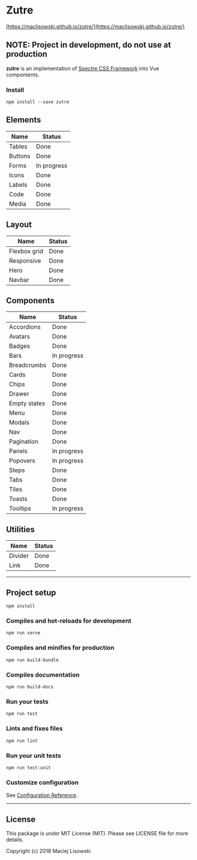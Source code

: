 # Zutre
[https://maclisowski.github.io/zutre/](https://maclisowski.github.io/zutre/)

## NOTE: Project in development, do not use at production

**zutre** is an implementation of [Spectre CSS Framework](https://github.com/picturepan2/spectre) into Vue compontents. 

### Install
```
npm install --save zutre
```
## Elements

| Name | Status |
|---|---|
| Tables | Done |
| Buttons | Done |
| Forms | In progress |
| Icons | Done |
| Labels | Done |
| Code | Done |
| Media | Done |

## Layout

| Name | Status |
|---|---|
| Flexbox grid | Done |
| Responsive | Done |
| Hero | Done |
| Navbar | Done |

## Components

| Name | Status |
|---|---|
| Accordions | Done |
| Avatars | Done |
| Badges | Done |
| Bars | In progress |
| Breadcrumbs | Done | 
| Cards | Done |
| Chips | Done |
| Drawer | Done |
| Empty states | Done |
| Menu | Done |
| Modals | Done |
| Nav | Done |
| Pagination | Done |
| Panels | In progress |
| Popovers | In progress |
| Steps | Done |
| Tabs | Done |
| Tiles | Done |
| Toasts | Done |
| Tooltips | In progress |

## Utilities

| Name | Status |
|---|---|
| Divider | Done |
| Link | Done |

---

## Project setup
```
npm install
```

### Compiles and hot-reloads for development
```
npm run serve
```

### Compiles and minifies for production
```
npm run build-bundle
```

### Compiles documentation
```
npm run build-docs
```

### Run your tests
```
npm run test
```

### Lints and fixes files
```
npm run lint
```

### Run your unit tests
```
npm run test:unit
```

### Customize configuration
See [Configuration Reference](https://cli.vuejs.org/config/).

--- 

## License

This package is under MIT License (MIT). Please see LICENSE file for more details.

Copyright (c) 2018 Maciej Lisowski